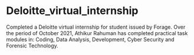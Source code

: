 # Deloitte_virtual_internship
Completed a Deloitte virtual internship for student issued by Forage. Over the period of October 2021, Athikur Rahuman has completed practical task modules in:  Coding, Data Analysis, Development, Cyber Security and Forensic Technology.
